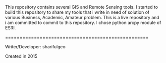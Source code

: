 This repository contains several GIS and Remote Sensing tools. I started to build this repository to share my tools that
i write in need of solution of various Business, Academic, Amateur problem. This is a live repository and i am committed
to commit to this repository. I chose python arcpy module of ESRI.  


==================================================


Writer/Developer: sharifulgeo

Created in 2015

